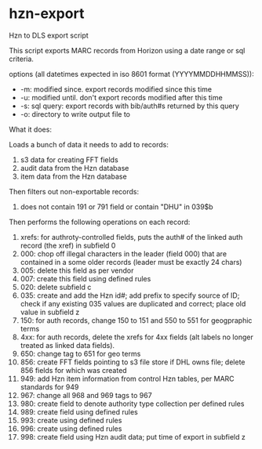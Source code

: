 # hzn-export
Hzn to DLS export script

This script exports MARC records from Horizon using a date range or sql criteria. 

options (all datetimes expected in iso 8601 format (YYYYMMDDHHMMSS)):

* -m: modified since. export records modified since this time
* -u: modified until. don't export records modified after this time
* -s: sql query: export records with bib/auth#s returned by this query
* -o: directory to write output file to

What it does:

Loads a bunch of data it needs to add to records:
1. s3 data for creating FFT fields
2. audit data from the Hzn database
3. item data from the Hzn database 

Then filters out non-exportable records:
1. does not contain 191 or 791 field or contain "DHU" in 039$b

Then performs the following operations on each record:
1. xrefs: for authroty-controlled fields, puts the auth# of the linked auth record (the xref) in subfield 0
2. 000: chop off illegal characters in the leader (field 000) that are contained in a some older records (leader must be exactly 24 chars)
3. 005: delete this field as per vendor
4. 007: create this field using defined rules
5. 020: delete subfield c
6. 035: create and add the Hzn id#; add prefix to specify source of ID; check if any existing 035 values are duplicated and correct; place old value in subfield z
7. 150: for auth records, change 150 to 151 and 550 to 551 for geogpraphic terms
8. 4xx: for auth records, delete the xrefs for 4xx fields (alt labels no longer treated as linked data fields). 
9. 650: change tag to 651 for geo terms
10. 856: create FFT fields pointing to s3 file store if DHL owns file; delete 856 fields for which was created
11. 949: add Hzn item information from control Hzn tables, per MARC standards for 949
12. 967: change all 968 and 969 tags to 967
13. 980: create field to denote authority type collection per defined rules
14. 989: create field using defined rules
15. 993: create using defined rules
16. 996: create using defined rules
17. 998: create field using Hzn audit data; put time of export in subfield z
